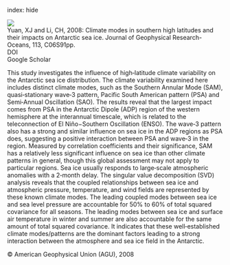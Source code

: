index: hide

<div class="Citation">
    <div class="Citation-thumb CitationThumb-linked"  data-href="https://doi.org/10.1029/2006jc004067">
      <img src="https://static.claimspace.cloud/climate-study-static/refs/thumbs/2/Yuan_and_Li_2008-thumb.png" />
    </div>

  <div class="Citation-body">
    <div class="Citation-text">Yuan, XJ and Li, CH, 2008: Climate modes in southern high latitudes and their impacts on Antarctic sea ice. <span class="Article-journal">Journal of Geophysical Research-Oceans, </span><span class="Article-volume">113, </span>C06S91pp.</div>
    <div class="Citation-links">
      <div class="CitationLink" data-href="https://doi.org/10.1029/2006jc004067">
        <div class="CitationLink-icon CitationLink-Doi"></div>
        <div class="CitationLink-text">DOI</div>
      </div>
      <div class="CitationLink" data-href="https://scholar.google.com/scholar?q=10.1029/2006jc004067">
        <div class="CitationLink-icon CitationLink-Scholar"></div>
        <div class="CitationLink-text">Google Scholar</div>
      </div>
    </div>
  </div>
</div>

This study investigates the influence of high‐latitude climate variability on the Antarctic sea ice distribution. The climate variability examined here includes distinct climate modes, such as the Southern Annular Mode (SAM), quasi‐stationary wave‐3 pattern, Pacific South American pattern (PSA) and Semi‐Annual Oscillation (SAO). The results reveal that the largest impact comes from PSA in the Antarctic Dipole (ADP) region of the western hemisphere at the interannual timescale, which is related to the teleconnection of El Niño−Southern Oscillation (ENSO). The wave‐3 pattern also has a strong and similar influence on sea ice in the ADP regions as PSA does, suggesting a positive interaction between PSA and wave‐3 in the region. Measured by correlation coefficients and their significance, SAM has a relatively less significant influence on sea ice than other climate patterns in general, though this global assessment may not apply to particular regions. Sea ice usually responds to large‐scale atmospheric anomalies with a 2‐month delay. The singular value decomposition (SVD) analysis reveals that the coupled relationships between sea ice and atmospheric pressure, temperature, and wind fields are represented by these known climate modes. The leading coupled modes between sea ice and sea level pressure are accountable for 50% to 60% of total squared covariance for all seasons. The leading modes between sea ice and surface air temperature in winter and summer are also accountable for the same amount of total squared covariance. It indicates that these well‐established climate modes/patterns are the dominant factors leading to a strong interaction between the atmosphere and sea ice field in the Antarctic.

<div class="Citation-copy">
&copy; American Geophysical Union (AGU), 2008
</div>